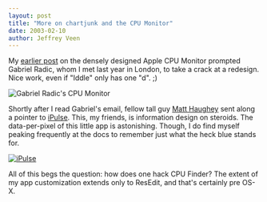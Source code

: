 ```yaml
--- 
layout: post
title: "More on chartjunk and the CPU Monitor"
date: 2003-02-10
author: Jeffrey Veen
---
```

My <a href="http://www.veen.com//jeff/archives/000071.html">earlier post</a> on the densely designed Apple CPU Monitor prompted Gabriel Radic, whom I met last year in London, to take a crack at a redesign. Nice work, even if "Iddle" only has one "d". ;)

<img src="images/chartjunk_radic.png" alt="Gabriel Radic's CPU Monitor" />

Shortly after I read Gabriel's email, fellow tall guy <a href="http://a.wholelottanothing.org/">Matt Haughey</a> sent along a pointer to <a href="http://www.iconfactory.com/ip_home.asp">iPulse</a>. This, my friends, is information design on steroids. The data-per-pixel of this little app is astonishing. Though, I do find myself peaking frequently at the docs to remember just what the heck blue stands for.

<a href="http://www.iconfactory.com/ip_home.asp" border="0"><img src="images/ipulse.png" alt="iPulse" /></a>

All of this begs the question: how does one hack CPU Finder? The extent of my app customization extends only to ResEdit, and that's certainly pre OS-X.
&#8203;